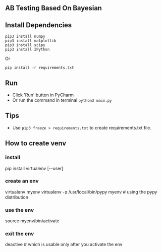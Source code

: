 ## AB Testing Based On Bayesian

## Install Dependencies
```
pip3 install numpy
pip3 install matplotlib
pip3 install scipy
pip3 install IPython
```
Or
```
pip install -r requirements.txt
```

## Run

- Click 'Run' button in PyCharm
- Or run the command in terminal `python3 main.py`

## Tips
- Use `pip3 freeze > requirements.txt` to create requirements.txt file.

## How to create venv
### install
pip install virtualenv [--user]

### create an env
virtualenv myenv
virtualenv -p /usr/local/bin/pypy myenv # using the pypy distribution

### use the env
source myenv/bin/activate

### exit the env
deactive # which is usable only after you activate the env